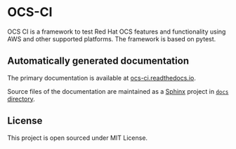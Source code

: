 # OCS-CI

OCS CI is a framework to test Red Hat OCS features and functionality using AWS
and other supported platforms. The framework is based on pytest.

## Automatically generated documentation

The primary documentation is available at
[ocs-ci.readthedocs.io](https://ocs-ci.readthedocs.io/en/latest/).

Source files of the documentation are maintained as a
[Sphinx](https://www.sphinx-doc.org/en/master/) project in [`docs`
directory](docs/).

## License

This project is open sourced under MIT License.
